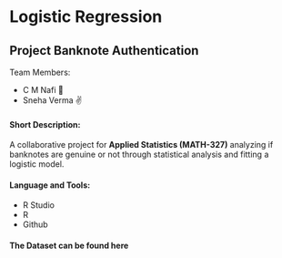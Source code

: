 # Logistic Regression 
## Project Banknote Authentication
Team Members:
* C M Nafi :call_me_hand:
* Sneha Verma :v:

 #### Short Description:
 A collaborative project for **Applied Statistics (MATH-327)** analyzing if banknotes are genuine or not through statistical analysis and fitting a logistic model.
 
 #### Language and Tools:
 * R Studio
 * R 
 * Github
 
 #### The Dataset can be found here
